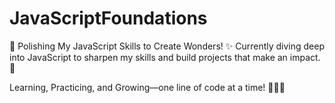 # JavaScriptFoundations
🚀 Polishing My JavaScript Skills to Create Wonders! ✨
Currently diving deep into JavaScript to sharpen my skills and build projects that make an impact. 🌟

Learning, Practicing, and Growing—one line of code at a time! 👨‍💻🔥
